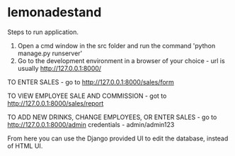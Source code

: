 # lemonadestand

Steps to run application.
1) Open a cmd window in the src folder and run the command 'python manage.py runserver'
2) Go to the development environment in a browser of your choice - url is usually http://127.0.0.1:8000/

TO ENTER SALES - go to http://127.0.0.1:8000/sales/form

TO VIEW EMPLOYEE SALE AND COMMISSION - got to http://127.0.0.1:8000/sales/report 

TO ADD NEW DRINKS, CHANGE EMPLOYEES, OR ENTER SALES - go to http://127.0.0.1:8000/admin
credentials - admin/admin123

From here you can use the Django provided UI to edit the database, instead of HTML UI.
